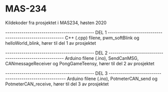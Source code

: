 # MAS-234

Kildekoder fra prosjektet i MAS234, høsten 2020

-------------------------------------------- DEL 1 --------------------------------------------------------
C++ (.cpp) filene, pwm_softBlink og helloWorld_blink, hører til del 1 av prosjektet

-------------------------------------------- DEL 2 --------------------------------------------------------
Arduino filene (.ino), SendCanMSG, CANmessageReceiver og PongGameTeensy, hører til del 2 av prosjektet

-------------------------------------------- DEL 3 --------------------------------------------------------
Arduino filene (.ino), PotmeterCAN_send og PotmeterCAN_receive, hører til del 3 av prosjektet

